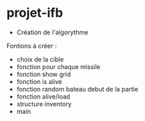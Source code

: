 # projet-ifb

* Création de l'algorythme

Fontions à créer :
* choix de la cible
* fonction pour chaque missile
* fonction show grid
* fonction is alive
* fonction random bateau debut de la partie
* fonction alive/load
* structure inventory
* main

